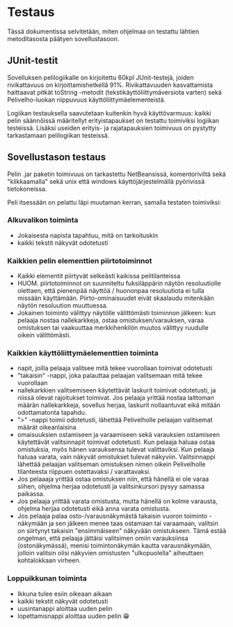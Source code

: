 # Testaus

Tässä dokumentissa selvitetään, miten ohjelmaa on testattu lähtien metoditasosta päätyen sovellustasoon.

## JUnit-testit

Sovelluksen pelilogiikalle on kirjoitettu 60kpl JUnit-testejä, joiden rivikattavuus on kirjoittamishetkellä 91%. Rivikattavuuden kasvattamista haittaavat pitkät toString -metodit (tekstikäyttöliittymäversiota varten) sekä Pelivelho-luokan riippuvuus käyttöliittymäelementeistä.

Logiikan testauksella saavutetaan kuitenkin hyvä käyttövarmuus: kaikki pelin säännöissä määritellyt erityistapaukset on testattu toimiviksi logiikan testeissä. Lisäksi useiden erityis- ja rajatapauksien toimivuus on pystytty tarkastamaan pelilogiikan testeissä.

## Sovellustason testaus

Pelin .jar paketin toimivuus on tarkastettu NetBeansissä, komentoriviltä sekä "klikkaamalla" sekä unix että windows käyttöjärjestelmällä pyörivissä tietokoneissa.

Peli itsessään on pelattu läpi muutaman kerran, samalla testaten toimiviksi:

### Alkuvalikon toiminta

  * Jokaisesta napista tapahtuu, mitä on tarkoituskin
  * kaikki tekstit näkyvät odotetusti

### Kaikkien pelin elementtien piirtotoiminnot
  * Kaikki elementit piirtyvät selkeästi kaikissa pelitilanteissa
  * HUOM. piirtotoiminnot on suunniteltu fuksiläppärin näytön resoluutiolle olettaen, että pienenpää näyttöä / huononpaa resoluutiota ei tulla missään käyttämään. Piirto-ominaisuudet eivät skaalaudu mitenkään näytön resoluution muuttuessa.
  * Jokainen toiminto välittyy näytölle välittömästi toiminnon jälkeen: kun pelaaja nostaa nallekarkkeja, ostaa omistuksen/varauksen, varaa omistuksen tai vaakuuttaa merkkihenkilön muutos välittyy ruudulle oikein välittömästi.

### Kaikkien käyttöliittymäelementtien toiminta

  * napit, joilla pelaaja valitsee mitä tekee vuorollaan toimivat odotetusti
  * "takaisin" -nappi, joka palauttaa pelaajan valitsemaan mitä tekee vuorollaan
  * nallekarkkien valitsemiseen käytettävät laskurit toimivat odotetusti, ja niissä olevat rajoitukset toimivat. Jos pelaaja yrittää nostaa laittoman määrän nallekarkkeja, sovellus herjaa, laskurit nollaantuvat eikä mitään odottamatonta tapahdu.
  * ">" -nappi toimii odotetusti, lähettää Pelivelholle pelaajan valitsemat määrät oikeanlaisina
  * omaisuuksien ostamiseen ja varaamiseen sekä varauksien ostamiseen käytettävät valitsinnapit toimivat odotetusti. Kun pelaaja haluaa ostaa omistuksia, myös hänen varauksensa tulevat valittaviksi. Kun pelaaja haluaa varata, vain näkyvät omistukset tulevat näkyviin. Valitsinnappi lähettää pelaajan valitseman omistuksen nimen oikein Pelivelholle tilanteesta riippuen ostettavaksi / varattavaksi.
  * Jos pelaaaja yrittää ostaa omistuksen niin, että hänellä ei ole varaa siihen, ohjelma herjaa odotetusti ja valitsinkursori pysyy samassa paikassa.
  * Jos pelaaja yrittää varata omistusta, mutta hänellä on kolme varausta, ohjelma herjaa odotetusti eikä anna varata omistusta.
  * Jos pelaaja palaa osto-/varausnäkymästä takaisin vuoron toiminto -näkymään ja sen jälkeen menee taas ostamaan tai varaamaan, valitsin on siirtynyt takaisin "ensimmäiseen" näkyvään omistukseen. Tämä estää ongelman, että pelaaja jättäisi valitsimen omiin varauksiinsa (ostonäkymässä), menisi toimintonäkymän kautta varausnäkymään, jolloin valitsin olisi näkyvien omistusten "ulkopuolella" aiheuttaen kohtalokkaan virheen.

### Loppuikkunan toiminta

  * Ikkuna tulee esiin oikeaan aikaan
  * kaikki tekstit näkyvät odotetusti
  * uusintanappi aloittaa uuden pelin
  * lopettamisnappi aloittaa uuden pelin :grin:
